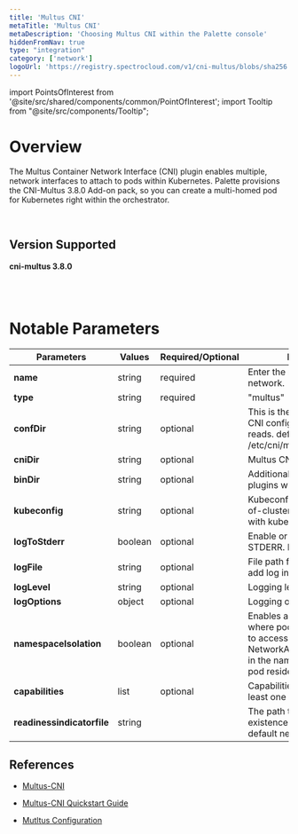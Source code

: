 ```yaml
---
title: 'Multus CNI'
metaTitle: 'Multus CNI'
metaDescription: 'Choosing Multus CNI within the Palette console'
hiddenFromNav: true
type: "integration"
category: ['network']
logoUrl: 'https://registry.spectrocloud.com/v1/cni-multus/blobs/sha256:3727499ea41784a17c818b7269c27918b8664766c40d1b1f3cd90c34d5154676?type=image/png'
---
```





import PointsOfInterest from '@site/src/shared/components/common/PointOfInterest';
import Tooltip from "@site/src/components/Tooltip";

# Overview

The Multus Container Network Interface (CNI) plugin enables multiple, network interfaces to attach to pods within Kubernetes. Palette provisions the CNI-Multus 3.8.0 Add-on pack, so you can create a multi-homed pod for Kubernetes right within the orchestrator.

<br />

## Version Supported

<Tabs>
<TabItem value="3.8.0" label="3.8.x">

**cni-multus 3.8.0**

</TabItem>
</Tabs>

<br />
<br />

# Notable Parameters

| **Parameters**             | **Values**  | **Required/Optional** | **Description**                                                                                                                                                  |
| ---------------------- | ------- | ----------------- | ------------------------------------------------------------------------------------------------------------------------------------------------------------ |
| **name**                   | string  | required          | Enter the name of the network.                                                                                                                               |
| **type**                   | string  | required          | "multus"                                                                                                                                                     |
| **confDir**                | string  | optional          | This is the directory for the CNI config file that multus reads. default /etc/cni/multus/net.d.                                                              |
| **cniDir**                 | string  | optional          | Multus CNI data directory.                                                                                                                                   |
| **binDir**                 | string  | optional          | Additional directory for CNI plugins which multus calls.                                                                                                     |
| **kubeconfig**             | string  | optional          | Kubeconfig file for the out-of-cluster communication with kube-apiserver.                                                                                    |
| **logToStderr**            | boolean | optional          | Enable or disable logging to STDERR. Defaults to true.                                                                                                       |
| **logFile**                | string  | optional          | File path for log file. Multus add log in given file.                                                                                                        |
| **logLevel**               | string  | optional          | Logging level                                                                                                                                                |
| **logOptions**             | object  | optional          | Logging option                                                                                                                                               |
| **namespaceIsolation**     | boolean | optional          | Enables a security feature the where pods are only allowed to access <br /> NetworkAttachmentDefinitions in the namespace where the pod resides. Defaults to *false*. |
| **capabilities**           | list  | optional          | Capabilities supported by at least one of the delegates.                                                                                                     |
| **readinessindicatorfile** | string  |                   | The path to a file whose existence denotes that the default network is ready.                                                                                |


## References

- [Multus-CNI](https://github.com/k8snetworkplumbingwg/multi-net-spec)

- [Multus-CNI Quickstart Guide](https://github.com/k8snetworkplumbingwg/multus-cni/blob/master/docs/quickstart.md)

- [Mutltus Configuration](https://github.com/k8snetworkplumbingwg/multus-cni/blob/master/docs/configuration.md)
<br />
